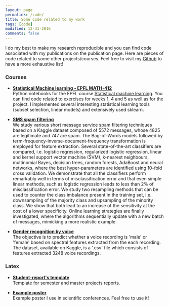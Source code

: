 ```yaml
---
layout: page
permalink: /code/
title: Some Code related to my work
tags: [code]
modified: 12-31-2016
comments: false
---
```



I do my best to make my research reproducible and you can find code associated with my publications on the publication page. Here are pieces of code related to some other projects/courses. Feel free to visit my [Github](https://github.com/AdriBesson) to have a more exhaustive list!

### Courses

* [**Statistical Machine learning - EPFL MATH-412**](https://github.com/AdriBesson/Statistical_learning_course)<br> Python notebooks for the EPFL course [Statistical machine learning](http://edu.epfl.ch/coursebook/fr/statistical-learning-MATH-412). You can find code related to exercises for weeks 1, 4 and 5 as well as for the project. I implemented several interesting statistical learning tools (subset selection, linear models) and extensively used sklearn.

* [**SMS spam filtering**](https://github.com/dperdios/sms-spam-filtering)<br> We study various short message service spam filtering techniques based on a Kaggle dataset composed of 5572 messages, whose 4825 are legitimate and 747 are spam. The Bag-of-Words models followed by term-frequency-inverse-document-frequency transformation is employed for feature extraction. Several state-of-the-art classifiers are compared, i.e. logistic regression, regularized logistic regression, linear and kernel support vector machine (SVM), k-nearest neighbours, multinomial Bayes, decision trees, random forests, AdaBoost and neural networks, where the best hyper-parameters are identified using 10-fold cross validation. We demonstrate that all the classifiers perform remarkably well in terms of misclassification error and that even simple linear methods, such as logistic regression leads to less than 2% of misclassification error. We study two resampling methods that can be used to counter the class imbalance present in the training set, i.e. downsampling of the majority class and upsampling of the minority class. We show that both lead to an increase of the sensitivity at the cost of a lower specificity. Online learning strategies are finally investigated, where the algorithms sequentially update with a new batch of messages, mimicking a more realistic example. 

* [**Gender recognition by voice**](https://github.com/AdriBesson/Gender_recoginition_speech)<br> The objective is to predict whether a voice recording is 'male' or 'female' based on spectral features extracted from the each recording. The dataset, available on Kaggle, is a '.csv' file which consists of features extracted 3248 voice recordings.


### Latex

* [**Student-report's template**](https://gitlab.com/latex-templates/LTS5-student-project-report)<br>
Template for semester and master projects reports.

* [**Example poster**](https://github.com/AdriBesson/spars2017-poster)<br>
Example poster I use in scientific conferences. Feel free to use it!

